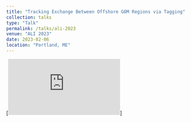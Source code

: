 ```yaml
---
title: "Tracking Exchange Between Offshore GOM Regions via Tagging"
collection: talks
type: "Talk"
permalink: /talks/ali-2023
venue: "ALI 2023"
date: 2023-02-06
location: "Portland, ME"
---
```


[![Click to view presentation](https://everett-rzeszow.github.io/files/ALI_AOLA_TAGGING_PRESENTATION.pdf "Tracking Exchange Between Offshore GOM Regions via Tagging")]
